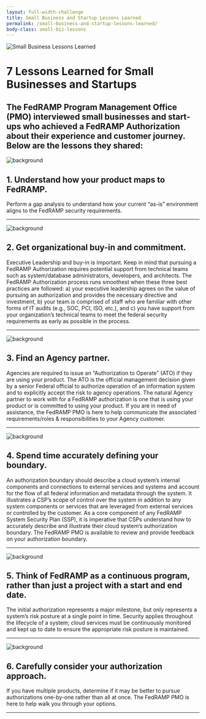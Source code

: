 ```yaml
---
layout: full-width-challenge
title: Small Business and Startup Lessons Learned 
permalink: /small-business-and-startup-lessons-learned/
body-class: small-biz-lessons
---
```

<div class="lessons-top">
<div class="image-container">
<img alt="Small Business Lessons Learned" title="Small Business Lessons Learned" src="{{site.baseurl}}/assets/img/blog-images/GSA-1721_assetts_banner.png">
<h1>7 Lessons Learned for Small Businesses and Startups</h1>
<h2>
The FedRAMP Program Management Office (PMO) interviewed small businesses and start-ups who achieved a FedRAMP Authorization about their experience and customer journey. Below are the lessons they shared:
</h2>
</div>
</div>
<div class="lessons-list">
<div class="inner">
<span class="title">
<img alt="background" title="background" src="{{site.baseurl}}/assets/img/blog-images/GSA-1721_assetts_1.png"><h2>1. Understand how your product maps to FedRAMP. </h2>
</span>
<p>
Perform a gap analysis to understand how your current “as-is” environment aligns to the FedRAMP security requirements. 
</p>
  <hr>
<span class="title">
 <img alt="background" title="background" src="{{site.baseurl}}/assets/img/blog-images/GSA-1721_assetts_2.png"><h2>2. Get organizational buy-in and commitment.</h2>
</span>
<p>
Executive Leadership and buy-in is important. Keep in mind that pursuing a FedRAMP Authorization requires potential support from technical teams such as system/database administrators, developers, and architects. The FedRAMP Authorization process runs smoothest when these three best practices are followed: a) your executive leadership agrees on the value of pursuing an authorization and provides the necessary directive and investment, b) your team is comprised of staff who are familiar with other forms of IT audits (e.g., SOC, PCI, ISO, etc.), and c) you have support from your organization’s technical teams to meet the federal security requirements as early as possible in the process.
</p>
  <hr>
<span class="title">
<img alt="background" title="background" src="{{site.baseurl}}/assets/img/blog-images/GSA-1721_assetts_3.png"><h2>3. Find an Agency partner.</h2>
</span>
<p>
Agencies are required to issue an “Authorization to Operate” (ATO) if they are using your product. The ATO is the official management decision given by a senior Federal official to authorize operation of an information system and to explicitly accept the risk to agency operations. The natural Agency partner to work with for a FedRAMP authorization is one that is using your product or is committed to using your product.  If you are in need of assistance, the FedRAMP PMO is here to help communicate  the associated requirements/roles & responsibilities to your Agency customer.
</p>
  <hr>
<span class="title">
<img alt="background" title="background" src="{{site.baseurl}}/assets/img/blog-images/GSA-1721_assetts_4.png"><h2>4. Spend time accurately defining your boundary.</h2>
</span>
<p>
An authorization boundary should describe a cloud system’s internal components and connections to external services and systems and account for the flow of all federal information and metadata through the system. It illustrates a CSP’s scope of control over the system in addition to any system components or services that are leveraged from external services or controlled by the customer. As a core component of any FedRAMP System Security Plan (SSP), it is imperative that CSPs understand how to accurately describe and illustrate their cloud system’s authorization boundary. The FedRAMP PMO is available to review and provide feedback on your authorization boundary. </p>
  <hr>
<span class="title">
  <img alt="background" title="background" src="{{site.baseurl}}/assets/img/blog-images/GSA-1721_assetts_5.png"><h2>5. Think of FedRAMP as a continuous program, rather than just a project with a start and end date. </h2>
</span>
<p>
The initial authorization represents a major milestone, but only represents a system’s risk posture at a single point in time. Security applies throughout the lifecycle of a system; cloud services must be continuously monitored and kept up to date to ensure the appropriate risk posture is maintained.
</p>
  <hr>
<span class="title">
<img alt="background" title="background" src="{{site.baseurl}}/assets/img/blog-images/GSA-1721_assetts_6.png"><h2>6. Carefully consider your authorization approach.</h2>
</span>
<p>If you have multiple products, determine if it may be better to pursue authorizations one-by-one rather than all at once. The FedRAMP PMO is here to help walk you through your options.</p>
  <hr>
<span class="title">
<img alt="background" title="background" src="{{site.baseurl}}/assets/img/blog-images/GSA-1721_assetts_7.png><h2>7. The FedRAMP PMO is here to serve as a valuable resource.</h2>
</span>
<p>
Reach out to the FedRAMP PMO to learn more about how to get started with the process, get answers to technical security questions and discuss strategy. We’re here to help! </p>
</div>
</div>
